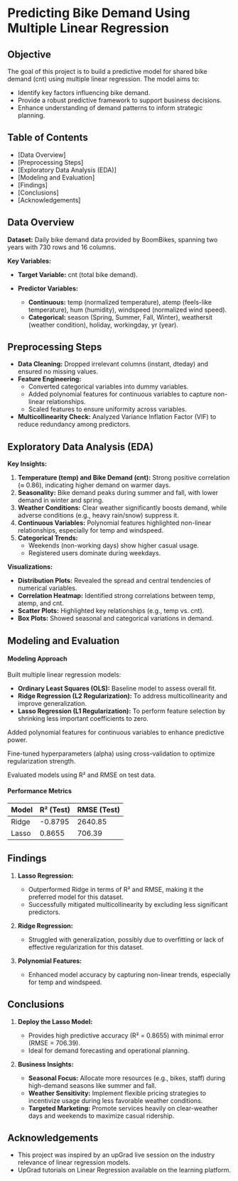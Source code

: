 
# Predicting Bike Demand Using Multiple Linear Regression

## Objective

The goal of this project is to build a predictive model for shared bike demand (cnt) using multiple linear regression. The model aims to:

- Identify key factors influencing bike demand.
- Provide a robust predictive framework to support business decisions.
- Enhance understanding of demand patterns to inform strategic planning.

## Table of Contents
* [Data Overview]
* [Preprocessing Steps]
* [Exploratory Data Analysis (EDA)]
* [Modeling and Evaluation]
* [Findings]
* [Conclusions]
* [Acknowledgements]

## Data Overview

**Dataset:** Daily bike demand data provided by BoomBikes, spanning two years with 730 rows and 16 columns.

**Key Variables:**

- **Target Variable:** cnt (total bike demand).

- **Predictor Variables:**
  - **Continuous:** temp (normalized temperature), atemp (feels-like temperature), hum (humidity), windspeed (normalized wind speed).
  - **Categorical:** season (Spring, Summer, Fall, Winter), weathersit (weather condition), holiday, workingday, yr (year).

## Preprocessing Steps

- **Data Cleaning:** Dropped irrelevant columns (instant, dteday) and ensured no missing values.
- **Feature Engineering:**
  - Converted categorical variables into dummy variables.
  - Added polynomial features for continuous variables to capture non-linear relationships.
  - Scaled features to ensure uniformity across variables.
- **Multicollinearity Check:** Analyzed Variance Inflation Factor (VIF) to reduce redundancy among predictors.

## Exploratory Data Analysis (EDA)

**Key Insights:**

1. **Temperature (temp) and Bike Demand (cnt):** Strong positive correlation (≈ 0.86), indicating higher demand on warmer days.
2. **Seasonality:** Bike demand peaks during summer and fall, with lower demand in winter and spring.
3. **Weather Conditions:** Clear weather significantly boosts demand, while adverse conditions (e.g., heavy rain/snow) suppress it.
4. **Continuous Variables:** Polynomial features highlighted non-linear relationships, especially for temp and windspeed.
5. **Categorical Trends:**
   - Weekends (non-working days) show higher casual usage.
   - Registered users dominate during weekdays.

**Visualizations:**
- **Distribution Plots:** Revealed the spread and central tendencies of numerical variables.
- **Correlation Heatmap:** Identified strong correlations between temp, atemp, and cnt.
- **Scatter Plots:** Highlighted key relationships (e.g., temp vs. cnt).
- **Box Plots:** Showed seasonal and categorical variations in demand.

## Modeling and Evaluation

#### Modeling Approach

Built multiple linear regression models:

- **Ordinary Least Squares (OLS):** Baseline model to assess overall fit.
- **Ridge Regression (L2 Regularization):** To address multicollinearity and improve generalization.
- **Lasso Regression (L1 Regularization):** To perform feature selection by shrinking less important coefficients to zero.

Added polynomial features for continuous variables to enhance predictive power.

Fine-tuned hyperparameters (alpha) using cross-validation to optimize regularization strength.

Evaluated models using R² and RMSE on test data.

#### Performance Metrics

| Model   | R² (Test)   | RMSE (Test) |
|---------|-------------|-------------|
| Ridge   | -0.8795     | 2640.85     |
| Lasso   | 0.8655      | 706.39      |

## Findings

1. **Lasso Regression:**
   - Outperformed Ridge in terms of R² and RMSE, making it the preferred model for this dataset.
   - Successfully mitigated multicollinearity by excluding less significant predictors.

2. **Ridge Regression:**
   - Struggled with generalization, possibly due to overfitting or lack of effective regularization for this dataset.

3. **Polynomial Features:**
   - Enhanced model accuracy by capturing non-linear trends, especially for temp and windspeed.

## Conclusions

1. **Deploy the Lasso Model:**
   - Provides high predictive accuracy (R² = 0.8655) with minimal error (RMSE = 706.39).
   - Ideal for demand forecasting and operational planning.

2. **Business Insights:**
   - **Seasonal Focus:** Allocate more resources (e.g., bikes, staff) during high-demand seasons like summer and fall.
   - **Weather Sensitivity:** Implement flexible pricing strategies to incentivize usage during less favorable weather conditions.
   - **Targeted Marketing:** Promote services heavily on clear-weather days and weekends to maximize casual ridership.

## Acknowledgements
- This project was inspired by an upGrad live session on the industry relevance of linear regression models.
- UpGrad tutorials on Linear Regression available on the learning platform.
